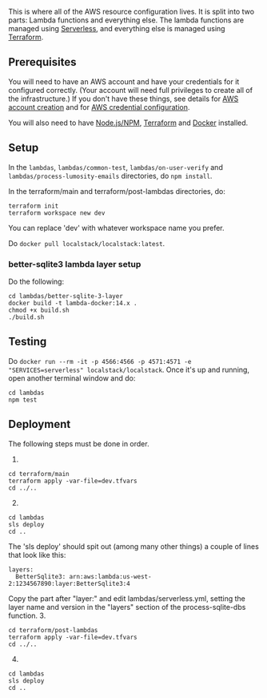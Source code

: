 This is where all of the AWS resource configuration lives. It is split into two parts: Lambda functions and everything else. The lambda functions are managed using [Serverless](https://serverless.com), and everything else is managed using [Terraform](https://terraform.io).

## Prerequisites
You will need to have an AWS account and have your credentials for it configured correctly. (Your account will need full privileges to create all of the infrastructure.) If you don't have these things, see details for [AWS account creation](https://aws.amazon.com/premiumsupport/knowledge-center/create-and-activate-aws-account/) and for [AWS credential configuration](https://docs.aws.amazon.com/cli/latest/userguide/cli-configure-files.html).

You will also need to have [Node.js/NPM](https://www.npmjs.com/get-npm), [Terraform](https://learn.hashicorp.com/tutorials/terraform/install-cli) and [Docker](https://www.docker.com) installed.

## Setup
In the `lambdas`, `lambdas/common-test`, `lambdas/on-user-verify` and `lambdas/process-lumosity-emails` directories, do `npm install`.

In the terraform/main and terraform/post-lambdas directories, do:
```
terraform init
terraform workspace new dev
```
You can replace 'dev' with whatever workspace name you prefer.

Do `docker pull localstack/localstack:latest`.

### better-sqlite3 lambda layer setup
Do the following:
```
cd lambdas/better-sqlite-3-layer
docker build -t lambda-docker:14.x .
chmod +x build.sh
./build.sh
```


## Testing
Do `docker run --rm -it -p 4566:4566 -p 4571:4571 -e "SERVICES=serverless" localstack/localstack`. Once it's up and running, open another terminal window and do:

```
cd lambdas
npm test
```

## Deployment
The following steps must be done in order.

1.
```
cd terraform/main
terraform apply -var-file=dev.tfvars
cd ../..
```
2.
```
cd lambdas
sls deploy
cd ..
```
The 'sls deploy' should spit out (among many other things) a couple of lines that look like this:
```
layers:
  BetterSqlite3: arn:aws:lambda:us-west-2:1234567890:layer:BetterSqlite3:4
```
Copy the part after "layer:" and edit lambdas/serverless.yml, setting the layer name and version in the "layers" section of the process-sqlite-dbs function.
3.
```
cd terraform/post-lambdas
terraform apply -var-file=dev.tfvars
cd ../..
```
4.
```
cd lambdas
sls deploy
cd ..
```
